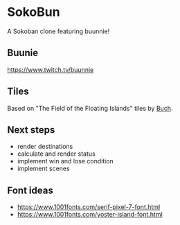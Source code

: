 # SokoBun

A Sokoban clone featuring buunnie!

## Buunie
https://www.twitch.tv/buunnie

## Tiles
Based on "The Field of the Floating Islands" tiles by [Buch](https://opengameart.org/users/buch).

## Next steps
 - render destinations
 - calculate and render status
 - implement win and lose condition
 - implement scenes

## Font ideas

 - https://www.1001fonts.com/serif-pixel-7-font.html
 - https://www.1001fonts.com/yoster-island-font.html


